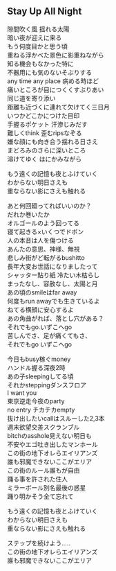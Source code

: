 ## Stay Up All Night  
  
隙間吹く風 揺れる太陽  
暗い夜が迎えに来る  
もう何度目かと思う頃  
重ねる浮かべた景色に影重ねながら  
知る機会もなかった特に  
不器用にも気のないそぶりする  
any time any place 病める時ほど  
痛いところが目につくくすぶりあい  
同じ道を寄り添い  
距離も近づくに連れて欠けてく三日月  
いつかどこかにつけた目印  
手握るポケット 汗滲じみだす  
難しくthink 歪むripsなぞる  
嫌な顔にも向き合う揺れる日さえ  
まどろみのさらに深いところ  
溶けてゆく はにかみながら  
  
  
もう遠くの記憶も夜とふけていく  
わからない明日さえも  
重ならない影にさえも触れる  
  
  
あと何回廻ってればいいのか？  
だれか巻いたか  
オルゴールのよう回ってる  
寝て起きる×いくつでドボン  
人の本音は人を傷つける  
あんたの意思、神様、無視  
悲しみ街がど転がるbushitto  
長年大変お世話になりましたって  
シャッター貼り紙 冷たい木枯らし  
まったなし、容赦なし、太陽と月  
あの頃のsmileはfar away  
何度もrun awayでも生きているよ  
ねてる横顔に安心するよ  
あの角曲がれば、落とし穴がある？  
それでもgo.いずこへgo  
苦しんでさ、足が痛くてもさ、  
それでもgo いずこへgo  
  
今日もbusy稼ぐmoney  
ハンドル握る深夜2時  
あの子sleepingしてる頃  
それかsteppingダンスフロア  
I want you  
東京逆走今夜のparty   
no entry チカチカempty  
抜け出したいcallはスルーした2,3本  
週末欲望交差スクランブル  
bitchのasshole見えない明日も  
不安やエゴ吐き出したマンホール  
この街の地下オレらエイリアンズ  
誰も邪魔できないここがエリア  
この街のルール誰もが自由  
踊る事を許された住人  
ミラーボール別名最後の惑星  
踊り明かそう全て忘れて  
  
もう遠くの記憶も夜とふけていく  
わからない明日さえも  
重ならない影にさえも触れる  
  
  
ステップを続けよう.....  
この街の地下オレらエイリアンズ  
誰も邪魔できないここがエリア  